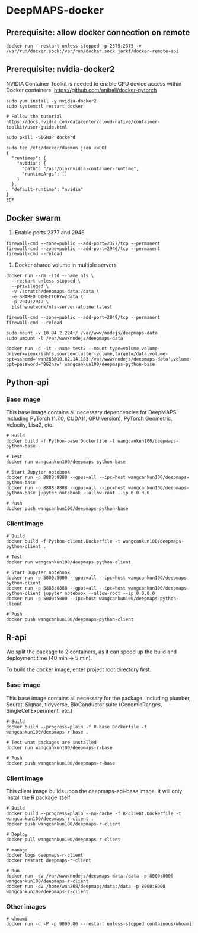 # DeepMAPS-docker

## Prerequisite: allow docker connection on remote

```{bash}
docker run --restart unless-stopped -p 2375:2375 -v /var/run/docker.sock:/var/run/docker.sock jarkt/docker-remote-api
```

## Prerequisite: nvidia-docker2

NVIDIA Container Toolkit is needed to enable GPU device access within Docker containers:
https://github.com/anibali/docker-pytorch

```{bash}
sudo yum install -y nvidia-docker2
sudo systemctl restart docker

# Follow the tutorial
https://docs.nvidia.com/datacenter/cloud-native/container-toolkit/user-guide.html

sudo pkill -SIGHUP dockerd

sudo tee /etc/docker/daemon.json <<EOF
{
  "runtimes": {
    "nvidia": {
      "path": "/usr/bin/nvidia-container-runtime",
      "runtimeArgs": []
    }
  },
  "default-runtime": "nvidia"
}
EOF

```

## Docker swarm

1. Enable ports 2377 and 2946

```{bash}
firewall-cmd --zone=public --add-port=2377/tcp --permanent
firewall-cmd --zone=public --add-port=2946/tcp --permanent
firewall-cmd --reload
```

1. Docker shared volume in multiple servers

```{bash}
docker run --rm -itd --name nfs \
  --restart unless-stopped \
  --privileged \
  -v /scratch/deepmaps-data:/data \
  -e SHARED_DIRECTORY=/data \
  -p 2049:2049 \
  itsthenetwork/nfs-server-alpine:latest

firewall-cmd --zone=public --add-port=2049/tcp --permanent
firewall-cmd --reload

sudo mount -v 10.94.2.224:/ /var/www/nodejs/deepmaps-data
sudo umount -l /var/www/nodejs/deepmaps-data

docker run -d -it --name test2 --mount type=volume,volume-driver=vieux/sshfs,source=cluster-volume,target=/data,volume-opt=sshcmd='wan268@10.82.14.183:/var/www/nodejs/deepmaps-data',volume-opt=password='862naw' wangcankun100/deepmaps-python-base

```

## Python-api

### Base image

This base image contains all necessary dependencies for DeepMAPS. Including PyTorch (1.7.0, CUDA11, GPU version), PyTorch Geometric, Velocity, Lisa2, etc.

```{bash, eval=FALSE}
# Build
docker build -f Python-base.Dockerfile -t wangcankun100/deepmaps-python-base .

# Test
docker run wangcankun100/deepmaps-python-base

# Start Jupyter notebook
docker run -p 8888:8888 --gpus=all --ipc=host wangcankun100/deepmaps-python-base
docker run -p 8888:8888 --gpus=all --ipc=host wangcankun100/deepmaps-python-base jupyter notebook --allow-root --ip 0.0.0.0

# Push
docker push wangcankun100/deepmaps-python-base
```

### Client image

```{bash, eval=FALSE}
# Build
docker build -f Python-client.Dockerfile -t wangcankun100/deepmaps-python-client .

# Test
docker run wangcankun100/deepmaps-python-client

# Start Jupyter notebook
docker run -p 5000:5000 --gpus=all --ipc=host wangcankun100/deepmaps-python-client
docker run -p 8888:8888 --gpus=all --ipc=host wangcankun100/deepmaps-python-client jupyter notebook --allow-root --ip 0.0.0.0
docker run -p 5000:5000 --ipc=host wangcankun100/deepmaps-python-client

# Push
docker push wangcankun100/deepmaps-python-client
```

## R-api

We split the package to 2 containers, as it can speed up the build and deployment time (40 min -> 5 min).

To build the docker image, enter project root directory first.

### Base image

This base image contains all necessary for the package. Including plumber, Seurat, Signac, tidyverse, BioConductor suite (GenomicRanges, SingleCellExperiment, etc.)

```{bash, eval=FALSE}
# Build
docker build --progress=plain -f R-base.Dockerfile -t wangcankun100/deepmaps-r-base .

# Test what packages are installed
docker run wangcankun100/deepmaps-r-base

# Push
docker push wangcankun100/deepmaps-r-base
```

### Client image

This client image builds upon the deepmaps-api-base image. It will only install the R package itself.

```{bash, eval=FALSE}
# Build
docker build --progress=plain --no-cache -f R-client.Dockerfile -t wangcankun100/deepmaps-r-client .
docker push wangcankun100/deepmaps-r-client

# Deploy
docker pull wangcankun100/deepmaps-r-client

# manage
docker logs deepmaps-r-client
docker restart deepmaps-r-client

# Run
docker run -dv /var/www/nodejs/deepmaps-data:/data -p 8000:8000 wangcankun100/deepmaps-r-client
docker run -dv /home/wan268/deepmaps/data:/data -p 8000:8000 wangcankun100/deepmaps-r-client

```

### Other images

```{bash, eval=FALSE}
# whoami
docker run -d -P -p 9000:80 --restart unless-stopped containous/whoami

```
